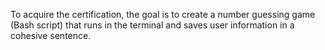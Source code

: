 To acquire the certification, the goal is to create a number guessing game (Bash script) that runs in the terminal and saves user information in a cohesive sentence.
